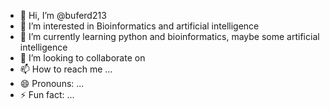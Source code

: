 - 👋 Hi, I’m @buferd213
- 👀 I’m interested in Bioinformatics and artificial intelligence
- 🌱 I’m currently learning python and bioinformatics, maybe some artificial intelligence
- 💞️ I’m looking to collaborate on 
- 📫 How to reach me ...
- 😄 Pronouns: ...
- ⚡ Fun fact: ...

<!---
buferd213/buferd213 is a ✨ special ✨ repository because its `README.md` (this file) appears on your GitHub profile.
You can click the Preview link to take a look at your changes.
--->

